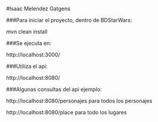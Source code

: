 #Isaac Melendez Gatgens


###Para iniciar el proyecto, dentro de BDStarWars:

mvn clean install

###Se ejecuta en:

http://localhost:3000/

###Utiliza el api:
 
http://localhost:8080/


###Algunas consultas del api ejemplo:

http://localhost:8080/personajes    para todos los personajes

http://localhost:8080/place         para todo los lugares
